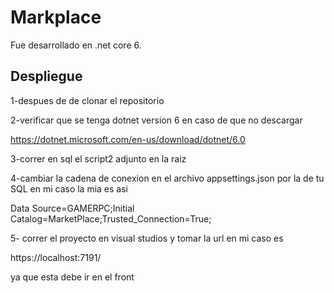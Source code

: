 # Markplace


Fue desarrollado en  .net core 6.

## Despliegue


1-despues de de clonar el repositorio

2-verificar que se tenga dotnet version 6 en caso de que no descargar

https://dotnet.microsoft.com/en-us/download/dotnet/6.0

3-correr en sql el script2 adjunto en la raiz


4-cambiar la cadena de conexion en el archivo appsettings.json por la de tu SQL en mi caso la mia es asi 

Data Source=GAMERPC;Initial Catalog=MarketPlace;Trusted_Connection=True;

5- correr el proyecto en visual studios y tomar la url en mi caso es

https://localhost:7191/

ya que esta debe ir en el front







